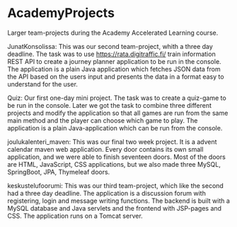 # AcademyProjects
Larger team-projects during the Academy Accelerated Learning course.

JunatKonsolissa:
This was our second team-project, whith a three day deadline. The task was to use https://rata.digitraffic.fi/ train information REST API to create a journey planner application to be run in the console. The application is a plain Java application which fetches JSON data from the API based on the users input and presents the data in a format easy to understand for the user.

Quiz:
Our first one-day mini project. The task was to create a quiz-game to be run in the console. Later we got the task to combine three different projects and modify the application so that all games are run from the same main method and the player can choose which game to play. The application is a plain Java-application which can be run from the console.

joulukalenteri_maven:
This was our final two week project. It is a advent calendar maven web application. Every door contains its own small application, and we were able to finish seventeen doors. Most of the doors are HTML, JavaScript, CSS applications, but we also made three MySQL, SpringBoot, JPA, Thymeleaf doors.

keskustelufoorumi:
This was our third team-project, which like the second had a three day deadline. The application is a discussion forum with registering, login and message writing functions. The backend is built with a MySQL database and Java servlets and the frontend with JSP-pages and CSS. The application runs on a Tomcat server.
